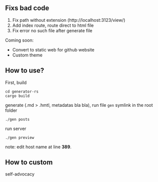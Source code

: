 ## Fixs bad code
1. Fix path without extension (http://localhost:3123/view/<file-name-without-the-extension>)
2. Add index route, route direct to html file
3. Fix error no such file after generate file

Coming soon:
- Convert to static web for github website
- Custom theme

## How to use?
First, build
```
cd generator-rs
cargo build
```
generate (.md > .hmtl, metadatas bla bla), run file `gen` symlink in the root folder
```
./gen posts
```
run server
```
./gen preview
```
note: edit host name at line **389**.

## How to custom
self-advocacy
